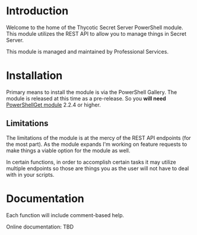# Introduction

Welcome to the home of the Thycotic Secret Server PowerShell module. This module utilizes the REST API to allow you to manage things in Secret Server.

This module is managed and maintained by Professional Services.

# Installation

Primary means to install the module is via the PowerShell Gallery. The module is released at this time as a pre-release. So you **will need** [PowerShellGet module](https://docs.microsoft.com/en-us/powershell/scripting/gallery/installing-psget) 2.2.4 or higher.

## Limitations

The limitations of the module is at the mercy of the REST API endpoints (for the most part). As the module expands I'm working on feature requests to make things a viable option for the module as well.

In certain functions, in order to accomplish certain tasks it may utilize multiple endpoints so those are things you as the user will not have to deal with in your scripts.

# Documentation

Each function will include comment-based help.

Online documentation: TBD
